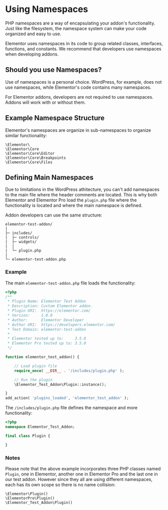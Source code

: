# Using Namespaces

<Badge type="tip" vertical="top" text="Elementor Core" /> <Badge type="warning" vertical="top" text="Basic" />

PHP namespaces are a way of encapsulating your addon's functionality. Just like the filesystem, the namespace system can make your code organized and easy to use.

Elementor uses namespaces in its code to group related classes, interfaces, functions, and constants. We recommend that developers use namespaces when developing addons.

## Should you use Namespaces?

Use of namespaces is a personal choice. WordPress, for example, does not use namespaces, while Elementor's code contains many namespaces.

For Elementor addons, developers are not required to use namespaces. Addons will work with or without them.

## Example Namespace Structure

Elementor's namespaces are organize in sub-namespaces to organize similar functionality:

```
\Elementor\
\Elementor\Core
\Elementor\Core\Editor
\Elementor\Core\Breakpoints
\Elementor\Core\Files
```

## Defining Main Namespaces

Due to limitations in the WordPress athitecture, you can't add namespaces to the main file where the header comments are located. This is why both Elementor and Elementor Pro load the `plugin.php` file where the functionality is located and where the main namespace is defined.

Addon developers can use the same structure:

``` {7}
elementor-test-addon/
|
├─ includes/
|  ├─ controls/
|  ├─ widgets/
|  |
|  └─ plugin.php
|
└─ elementor-test-addon.php
```

### Example

The main `elementor-test-addon.php` file loads the functionality:

```php
<?php
/**
 * Plugin Name: Elementor Test Addon
 * Description: Custom Elementor addon.
 * Plugin URI:  https://elementor.com/
 * Version:     1.0.0
 * Author:      Elementor Developer
 * Author URI:  https://developers.elementor.com/
 * Text Domain: elementor-test-addon
 * 
 * Elementor tested up to:     3.5.0
 * Elementor Pro tested up to: 3.5.0
 */

function elementor_test_addon() {

	// Load plugin file
	require_once( __DIR__ . '/includes/plugin.php' );

	// Run the plugin
	\Elementor_Test_Addon\Plugin::instance();

}
add_action( 'plugins_loaded', 'elementor_test_addon' );
```

The  `/includes/plugin.php` file defines the namespace and more functionality:

```php
<?php
namespace Elementor_Test_Addon;

final class Plugin {

}
```

### Notes

Please note that the above example incorporates three PHP classes named `Plugin`, one in Elementor, another one in Elementor Pro and the last one in our test addon. However since they all are using different namespaces, each has its own scope so there is no name collision:

```
\Elementor\Plugin()
\ElementorPro\Plugin()
\Elementor_Test_Addon\Plugin()
```
